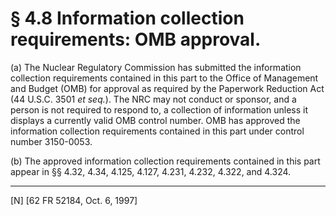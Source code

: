 # § 4.8   Information collection requirements: OMB approval.

(a) The Nuclear Regulatory Commission has submitted the information collection requirements contained in this part to the Office of Management and Budget (OMB) for approval as required by the Paperwork Reduction Act (44 U.S.C. 3501 *et seq.*). The NRC may not conduct or sponsor, and a person is not required to respond to, a collection of information unless it displays a currently valid OMB control number. OMB has approved the information collection requirements contained in this part under control number 3150-0053.


(b) The approved information collection requirements contained in this part appear in §§ 4.32, 4.34, 4.125, 4.127, 4.231, 4.232, 4.322, and 4.324.



---

[N] [62 FR 52184, Oct. 6, 1997]




